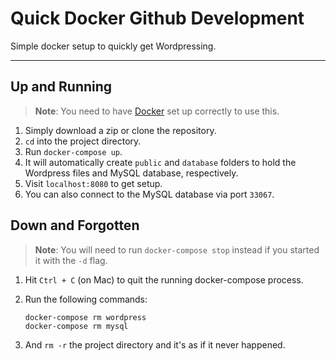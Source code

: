 # Quick Docker Github Development

Simple docker setup to quickly get Wordpressing.

---

## Up and Running

> **Note**: You need to have [Docker](https://www.docker.com/) set up correctly to use this.

1. Simply download a zip or clone the repository.
2. `cd` into the project directory.
3. Run `docker-compose up`.
4. It will automatically create `public` and `database` folders to hold the Wordpress files and MySQL database, respectively.
5. Visit `localhost:8080` to get setup.
6. You can also connect to the MySQL database via port `33067`.

## Down and Forgotten

> **Note**: You will need to run `docker-compose stop` instead if you started it with the `-d` flag.

1. Hit `Ctrl + C` (on Mac) to quit the running docker-compose process.
2. Run the following commands:

    ```
    docker-compose rm wordpress
    docker-compose rm mysql
    ```

3. And `rm -r` the project directory and it's as if it never happened.
